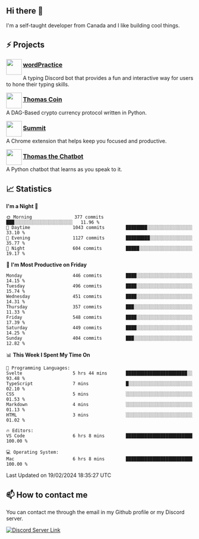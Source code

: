 <h2>Hi there 👋</h2>

<p>I'm a self-taught developer from Canada and I like building cool things.</p>

<h2>⚡ Projects</h2>

<img align="left" src="https://i.imgur.com/BIzs17V.png" width="42" height="42" />
<h3><a target="_blank" href="https://wordpractice.principle.sh/">wordPractice</a></h3>
<p>A typing Discord bot that provides a fun and interactive way for users to hone their typing skills.</p>

<img align="left" src="https://i.imgur.com/4FdQpgN.png" width="42" height="42" />
<h3><a href="https://github.com/principle105/thomas-coin">Thomas Coin</a></h3>
<p>A DAG-Based crypto currency protocol written in Python.</p>

<img align="left" src="https://i.imgur.com/Ly8Atho.png" width="42" height="42" />
<h3><a href="https://summit.sh/">Summit</a></h3>
<p>A Chrome extension that helps keep you focused and productive.</p>

<img align="left" src="https://i.imgur.com/hA9YF2s.png" width="42" height="42" />
<h3><a href="https://github.com/principle105/thomasthechatbot">Thomas the Chatbot</a></h3>
<p>A Python chatbot that learns as you speak to it.</p>

<h2>📈 Statistics</h2>

<!--START_SECTION:waka-->
**I'm a Night 🦉** 

```text
🌞 Morning                377 commits         ███░░░░░░░░░░░░░░░░░░░░░░   11.96 % 
🌆 Daytime                1043 commits        ████████░░░░░░░░░░░░░░░░░   33.10 % 
🌃 Evening                1127 commits        █████████░░░░░░░░░░░░░░░░   35.77 % 
🌙 Night                  604 commits         █████░░░░░░░░░░░░░░░░░░░░   19.17 % 
```
📅 **I'm Most Productive on Friday** 

```text
Monday                   446 commits         ████░░░░░░░░░░░░░░░░░░░░░   14.15 % 
Tuesday                  496 commits         ████░░░░░░░░░░░░░░░░░░░░░   15.74 % 
Wednesday                451 commits         ████░░░░░░░░░░░░░░░░░░░░░   14.31 % 
Thursday                 357 commits         ███░░░░░░░░░░░░░░░░░░░░░░   11.33 % 
Friday                   548 commits         ████░░░░░░░░░░░░░░░░░░░░░   17.39 % 
Saturday                 449 commits         ████░░░░░░░░░░░░░░░░░░░░░   14.25 % 
Sunday                   404 commits         ███░░░░░░░░░░░░░░░░░░░░░░   12.82 % 
```


📊 **This Week I Spent My Time On** 

```text
💬 Programming Languages: 
Svelte                   5 hrs 44 mins       ███████████████████████░░   93.48 % 
TypeScript               7 mins              █░░░░░░░░░░░░░░░░░░░░░░░░   02.10 % 
CSS                      5 mins              ░░░░░░░░░░░░░░░░░░░░░░░░░   01.53 % 
Markdown                 4 mins              ░░░░░░░░░░░░░░░░░░░░░░░░░   01.13 % 
HTML                     3 mins              ░░░░░░░░░░░░░░░░░░░░░░░░░   01.02 % 

🔥 Editors: 
VS Code                  6 hrs 8 mins        █████████████████████████   100.00 % 

💻 Operating System: 
Mac                      6 hrs 8 mins        █████████████████████████   100.00 % 
```


 Last Updated on 19/02/2024 18:35:27 UTC
<!--END_SECTION:waka-->

<h2>📫 How to contact me</h2>

You can contact me through the email in my Github profile or my Discord server.

[![Discord Server Link](https://dcbadge.vercel.app/api/server/DHnk46C)](https://discord.gg/DHnk46C)

